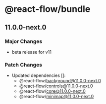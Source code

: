 # @react-flow/bundle

## 11.0.0-next.0

### Major Changes

- beta release for v11

### Patch Changes

- Updated dependencies []:
  - @react-flow/background@11.0.0-next.0
  - @react-flow/controls@11.0.0-next.0
  - @react-flow/core@11.0.0-next.0
  - @react-flow/minimap@11.0.0-next.0
